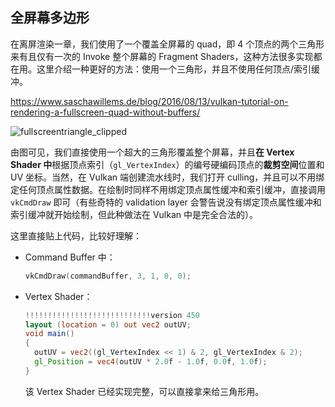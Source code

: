 ## 全屏幕多边形

在离屏渲染一章，我们使用了一个覆盖全屏幕的 quad，即 4 个顶点的两个三角形来有且仅有一次的 Invoke 整个屏幕的 Fragment Shaders，这种方法很多实现都在用。这里介绍一种更好的方法：使用一个三角形，并且不使用任何顶点/索引缓冲。

<https://www.saschawillems.de/blog/2016/08/13/vulkan-tutorial-on-rendering-a-fullscreen-quad-without-buffers/>

![fullscreentriangle_clipped](https://www.saschawillems.de/images/2016-08-13-vulkan-tip-for-rendering-a-fullscreen-quad-without-buffers/fullscreentriangle_clipped.png)

由图可见，我们直接使用一个超大的三角形覆盖整个屏幕，并且**在 Vertex Shader 中**根据顶点索引（`gl_VertexIndex`）的编号硬编码顶点的**裁剪空间**位置和 UV 坐标。当然，在 Vulkan 端创建流水线时，我们打开 culling，并且可以不用绑定任何顶点属性数据。在绘制时同样不用绑定顶点属性缓冲和索引缓冲，直接调用 `vkCmdDraw` 即可（有些奇特的 validation layer 会警告说没有绑定顶点属性缓冲和索引缓冲就开始绘制，但此种做法在 Vulkan 中是完全合法的）。

这里直接贴上代码，比较好理解：

* Command Buffer 中：

  ```c++
  vkCmdDraw(commandBuffer, 3, 1, 0, 0);
  ```

* Vertex Shader：

  ```glsl
  !!!!!!!!!!!!!!!!!!!!!!!!!!!!version 450
  layout (location = 0) out vec2 outUV;
  void main() 
  {
  	outUV = vec2((gl_VertexIndex << 1) & 2, gl_VertexIndex & 2);
  	gl_Position = vec4(outUV * 2.0f - 1.0f, 0.0f, 1.0f);
  }
  ```

  该 Vertex Shader 已经实现完整，可以直接拿来给三角形用。